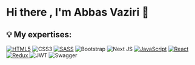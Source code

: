 # Hi there , I'm Abbas Vaziri 👋


<h2 align="left">💡 My expertises:</h2>

[![HTML5](https://img.shields.io/badge/html5-%23E34F26.svg?style=for-the-badge&logo=html5&logoColor=white)](https://img.shields.io/badge/HTML-239120?style=for-the-badge&logo=html5&logoColor=white
) ![CSS3](https://img.shields.io/badge/css3-%231572B6.svg?style=for-the-badge&logo=css3&logoColor=white)
[ ![SASS](https://img.shields.io/badge/SASS-hotpink.svg?style=for-the-badge&logo=SASS&logoColor=white)](https://img.shields.io/badge/Sass-CC6699?style=for-the-badge&logo=sass&logoColor=white
) ![Bootstrap](https://img.shields.io/badge/bootstrap-%238511FA.svg?style=for-the-badge&logo=bootstrap&logoColor=white) ![Next JS](https://img.shields.io/badge/Next-black?style=for-the-badge&logo=next.js&logoColor=white)
[ ![JavaScript](https://img.shields.io/badge/javascript-%23323330.svg?style=for-the-badge&logo=javascript&logoColor=%23F7DF1E)](https://img.shields.io/badge/JavaScript-F7DF1E?style=for-the-badge&logo=javascript&logoColor=black
) [ ![React](https://img.shields.io/badge/react-%2320232a.svg?style=for-the-badge&logo=react&logoColor=%2361DAFB)](https://img.shields.io/badge/React-20232A?style=for-the-badge&logo=react&logoColor=61DAFB
)
 [ ![Redux](https://img.shields.io/badge/redux-%23593d88.svg?style=for-the-badge&logo=redux&logoColor=white) 
](https://img.shields.io/badge/Redux-593D88?style=for-the-badge&logo=redux&logoColor=white
)  ![JWT](https://img.shields.io/badge/JWT-black?style=for-the-badge&logo=JSON%20web%20tokens) ![Swagger](https://img.shields.io/badge/-Swagger-%23Clojure?style=for-the-badge&logo=swagger&logoColor=white) 







<!--
**AbbasVaziri/AbbasVaziri** is a ✨ _special_ ✨ repository because its `README.md` (this file) appears on your GitHub profile.

Here are some ideas to get you started:

- 🔭 I’m currently working on ...
- 🌱 I’m currently learning ...
- 👯 I’m looking to collaborate on ...
- 🤔 I’m looking for help with ...
- 💬 Ask me about ...
- 📫 How to reach me: ...
- 😄 Pronouns: ...
- ⚡ Fun fact: ...
-->
